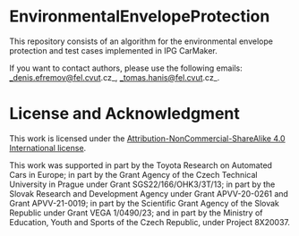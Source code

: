 # EnvironmentalEnvelopeProtection
This repository consists of an algorithm for the environmental envelope protection and test cases implemented in IPG CarMaker.

If you want to contact authors, please use the following emails:
_denis.efremov@fel.cvut.cz_,
_tomas.hanis@fel.cvut.cz_.

# License and Acknowledgment 
This work is licensed under the [Attribution-NonCommercial-ShareAlike 4.0 International license](https://creativecommons.org/licenses/by-nc-sa/4.0/).

This work was supported in part by the Toyota Research on Automated Cars in Europe; in part by the Grant Agency of the Czech Technical University in Prague under Grant SGS22/166/OHK3/3T/13; in part by the Slovak Research and Development Agency under Grant APVV-20-0261 and Grant APVV-21-0019; in part by the Scientific Grant Agency of the Slovak Republic under Grant VEGA 1/0490/23; and in part by the Ministry of Education, Youth and Sports of the Czech Republic, under Project 8X20037.
